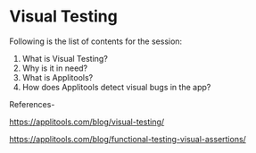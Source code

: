 # Visual Testing

Following is the list of contents for the session:

1. What is Visual Testing?
2. Why is it in need?
3. What is Applitools?
4. How does Applitools detect visual bugs in the app?


References- 

https://applitools.com/blog/visual-testing/

https://applitools.com/blog/functional-testing-visual-assertions/